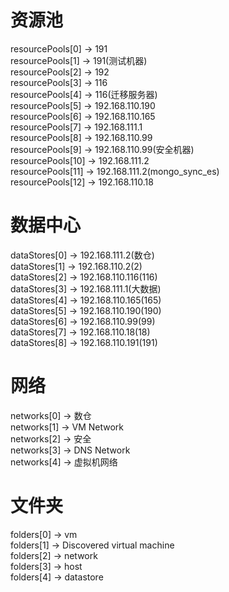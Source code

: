 # 资源池
resourcePools[0] -> 191  
resourcePools[1] -> 191(测试机器)  
resourcePools[2] -> 192  
resourcePools[3] -> 116  
resourcePools[4] -> 116(迁移服务器)  
resourcePools[5] -> 192.168.110.190  
resourcePools[6] -> 192.168.110.165  
resourcePools[7] -> 192.168.111.1  
resourcePools[8] -> 192.168.110.99  
resourcePools[9] -> 192.168.110.99(安全机器)  
resourcePools[10] -> 192.168.111.2  
resourcePools[11] -> 192.168.111.2(mongo_sync_es)  
resourcePools[12] -> 192.168.110.18  

# 数据中心
dataStores[0] -> 192.168.111.2(数仓)  
dataStores[1] -> 192.168.110.2(2)  
dataStores[2] -> 192.168.110.116(116)  
dataStores[3] -> 192.168.111.1(大数据)  
dataStores[4] -> 192.168.110.165(165)  
dataStores[5] -> 192.168.110.190(190)  
dataStores[6] -> 192.168.110.99(99)  
dataStores[7] -> 192.168.110.18(18)  
dataStores[8] -> 192.168.110.191(191)  

# 网络
networks[0] -> 数仓  
networks[1] -> VM Network  
networks[2] -> 安全  
networks[3] -> DNS Network  
networks[4] -> 虚拟机网络  

# 文件夹
folders[0] -> vm  
folders[1] -> Discovered virtual machine  
folders[2] -> network  
folders[3] -> host  
folders[4] -> datastore  

